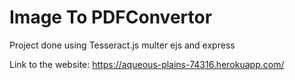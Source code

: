 # Image To PDFConvertor
Project done using Tesseract.js multer ejs and express 

Link to the website: 
https://aqueous-plains-74316.herokuapp.com/
